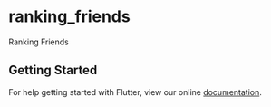 # ranking_friends

Ranking Friends

## Getting Started

For help getting started with Flutter, view our online
[documentation](https://flutter.io/).
